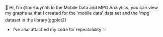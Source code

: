 👋 Hi, I’m @mi-huynhh
In the Mobile Data and MPG Analytics, you can view my graphs 📊 that I created for the 'mobile data' data set and the 'mpg' dataset in the library(ggplot2)
- I've also attached my code for repeatability ✨
